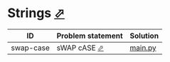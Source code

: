 # Strings [⬀](https://www.hackerrank.com/domains/python/pystrings)




| ID        | Problem statement                                              | Solution                     |
|-----------|----------------------------------------------------------------|------------------------------|
| swap-case | sWAP cASE [⬀](https://www.hackerrank.com/challenges/swap-case) | [main.py](swap-case/main.py) |

